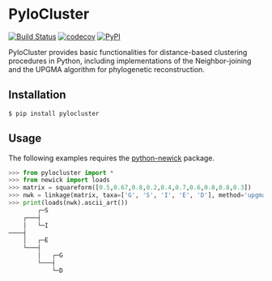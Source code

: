 # PyloCluster 

[![Build Status](https://travis-ci.org/lingpy/linse.svg?branch=master)](https://travis-ci.org/lingpy/linse)
[![codecov](https://codecov.io/gh/lingpy/linse/branch/master/graph/badge.svg)](https://codecov.io/gh/lingpy/linse)
[![PyPI](https://img.shields.io/pypi/v/linse.svg)](https://pypi.org/project/linse)

PyloCluster provides basic functionalities for distance-based clustering procedures in Python, including implementations of the Neighbor-joining and the UPGMA algorithm for phylogenetic reconstruction.

## Installation

```shell
$ pip install pylocluster
```

## Usage

The following examples requires the [python-newick](https://github.com/glottobank/python-newick) package.

```python
>>> from pylocluster import *
>>> from newick import loads
>>> matrix = squareform([0.5,0.67,0.8,0.2,0.4,0.7,0.6,0.8,0.8,0.3])
>>> nwk = linkage(matrix, taxa=['G', 'S', 'I', 'E', 'D'], method='upgma')
>>> print(loads(nwk).ascii_art())
        ┌─S
    ┌───┤
    │   └─I
────┤
    │   ┌─E
    └───┤
        │   ┌─G
        └───┤
            └─D
```

